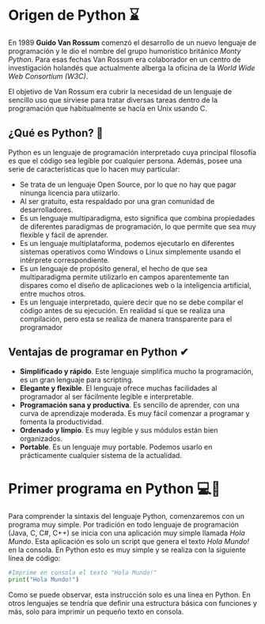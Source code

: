 # Origen de Python ⌛
En 1989 **Guido Van Rossum** comenzó el desarrollo de un nuevo lenguaje de programación y le dio el nombre del grupo humorístico británico _Monty Python_. Para esas fechas Van Rossum era colaborador en un centro de investigación holandés que actualmente alberga la oficina de la _World Wide Web Consortium (W3C)_.

El objetivo de Van Rossum era cubrir la necesidad de un lenguaje de sencillo uso que sirviese para tratar diversas tareas dentro de la programación que habitualmente se hacía en Unix usando C.

## ¿Qué es Python? 🐍
Python es un lenguaje de programación interpretado cuya principal filosofía es que el código sea legible por cualquier persona. Además, posee una serie de características que lo hacen muy particular:
- Se trata de un lenguaje Open Source, por lo que no hay que pagar ninunga licencia para utiizarlo.
- Al ser gratuito, esta respaldado por una gran comunidad de desarrolladores.
- Es un lenguaje multiparadigma, esto significa que combina propiedades de diferentes paradigmas de programación, lo que permite que sea muy flexible y fácil de aprender.
- Es un lenguaje multiplataforma, podemos ejecutarlo en diferentes sistemas operativos como Windows o Linux simplemente usando el intérprete correspondiente.
- Es un lenguaje de propósito general, el hecho de que sea multiparadigma permite utilizarlo en campos aparentemente tan dispares como el diseño de aplicaciones web o la inteligencia artificial, entre muchos otros.
- Es un lenguaje interpretado, quiere decir que no se debe compilar el código antes de su ejecución. En realidad sí que se realiza una compilación, pero esta se realiza de manera transparente para el programador

## Ventajas de programar en Python ✔
- **Simplificado y rápido**. Este lenguaje simplifica mucho la programación, es un gran lenguaje para scripting.
- **Elegante y flexible**. El lenguaje ofrece muchas facilidades al programador al ser fácilmente legible e interpretable.
- **Programación sana y productiva**. Es sencillo de aprender, con una curva de aprendizaje moderada. Es muy fácil comenzar a programar y fomenta la productividad.
- **Ordenado y limpio**. Es muy legible y sus módulos están bien organizados.
- **Portable**. Es un lenguaje muy portable. Podemos usarlo en prácticamente cualquier sistema de la actualidad.

# Primer programa en Python 💻🐍
Para comprender la sintaxis del lenguaje Python, comenzaremos con un programa muy simple. Por tradición en todo lenguaje de programación (Java, C, C#, C++) se inicia con una
aplicación muy simple llamada _Hola Mundo_. Esta aplicación es solo un script que genera el texto _Hola Mundo!_ en la consola. En Python esto es muy simple y se realiza con 
la siguiente línea de código: 

```python
#Imprime en consola el texto "Hola Mundo!"
print("Hola Mundo!")
```

Como se puede observar, esta instrucción solo es una línea en Python. En otros lenguajes se tendría que definir una estructura básica con funciones y más, solo para imprimir 
un pequeño texto en consola.



